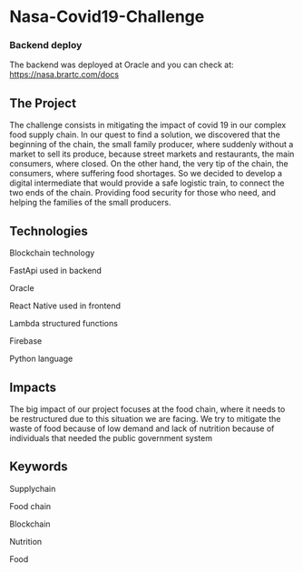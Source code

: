 # Nasa-Covid19-Challenge

### Backend deploy
The backend was deployed at Oracle and you can check at:
https://nasa.brartc.com/docs

## The Project
The challenge consists in mitigating the impact of covid 19 in our complex food supply chain. In our quest to find a solution, we discovered that the beginning of the chain, the small family producer, where suddenly without a market to sell its produce, because street markets and restaurants, the main consumers, where closed. On the other hand, the very tip of the chain, the consumers, where suffering food shortages. So we decided to develop a digital intermediate that would provide a safe logistic train, to connect the two ends of the chain. Providing food security for those who need, and helping the families of the small producers.

## Technologies
Blockchain technology

FastApi used in backend

Oracle

React Native used in frontend

Lambda structured functions

Firebase 

Python language

## Impacts
The big impact of our project focuses at the food chain, where it needs to be restructured due to this situation we are facing. We try to mitigate the waste of food because of low demand and lack of nutrition because of individuals that needed the public government system

## Keywords
Supplychain

Food chain

Blockchain

Nutrition

Food

